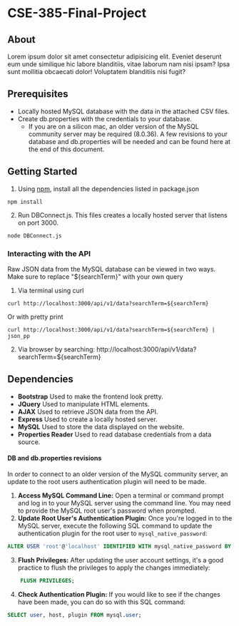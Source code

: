# CSE-385-Final-Project

## About

Lorem ipsum dolor sit amet consectetur adipisicing elit. Eveniet deserunt eum unde similique hic labore blanditiis, vitae laborum nam nisi ipsam? Ipsa sunt mollitia obcaecati dolor! Voluptatem blanditiis nisi fugit?

## Prerequisites

- Locally hosted MySQL database with the data in the attached CSV files.
- Create db.properties with the credentials to your database.
  - If you are on a silicon mac, an older version of the MySQL community server may be required (8.0.36). A few revisions to your database and db.properties will be needed and can be found here at the end of this document.

## Getting Started

1. Using [npm](https://nodejs.org/en), install all the dependencies listed in package.json

```
npm install
```

2. Run DBConnect.js. This files creates a locally hosted server that listens on port 3000.

```
node DBConnect.js
```

### Interacting with the API

Raw JSON data from the MySQL database can be viewed in two ways. Make sure to replace "${searchTerm}" with your own query

1. Via terminal using curl

```
curl http://localhost:3000/api/v1/data?searchTerm=${searchTerm}
```

Or with pretty print

```
curl http://localhost:3000/api/v1/data?searchTerm=${searchTerm} | json_pp
```

2. Via browser by searching: http://localhost:3000/api/v1/data?searchTerm=${searchTerm}

## Dependencies

- **Bootstrap**
  Used to make the frontend look pretty.
- **JQuery**
  Used to manipulate HTML elements.
- **AJAX**
  Used to retrieve JSON data from the API.
- **Express**
  Used to create a locally hosted server.
- **MySQL**
  Used to store the data displayed on the website.
- **Properties Reader**
  Used to read database credentials from a data source.

#### DB and db.properties revisions

In order to connect to an older version of the MySQL community server, an update to the root users authentication plugin will need to be made.

1. **Access MySQL Command Line:** Open a terminal or command prompt and log in to your MySQL server using the command line. You may need to provide the MySQL root user's password when prompted.
2. **Update Root User's Authentication Plugin:** Once you're logged in to the MySQL server, execute the following SQL command to update the authentication plugin for the root user to `mysql_native_password`:

```sql
ALTER USER 'root'@'localhost' IDENTIFIED WITH mysql_native_password BY 'your_password';
```

3. **Flush Privileges:** After updating the user account settings, it's a good practice to flush the privileges to apply the changes immediately:

```sql
    FLUSH PRIVILEGES;
```

4. **Check Authentication Plugin:** If you would like to see if the changes have been made, you can do so with this SQL command:

```sql
SELECT user, host, plugin FROM mysql.user;
```
